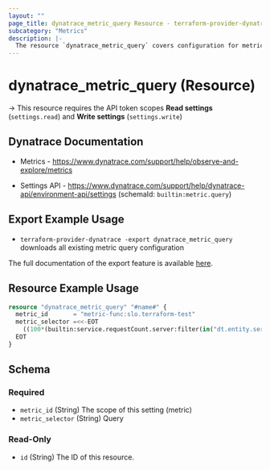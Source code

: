 ```yaml
---
layout: ""
page_title: dynatrace_metric_query Resource - terraform-provider-dynatrace"
subcategory: "Metrics"
description: |-
  The resource `dynatrace_metric_query` covers configuration for metric query
---
```


# dynatrace_metric_query (Resource)

-> This resource requires the API token scopes **Read settings** (`settings.read`) and **Write settings** (`settings.write`)

## Dynatrace Documentation

- Metrics - https://www.dynatrace.com/support/help/observe-and-explore/metrics

- Settings API - https://www.dynatrace.com/support/help/dynatrace-api/environment-api/settings (schemaId: `builtin:metric.query`)

## Export Example Usage

- `terraform-provider-dynatrace -export dynatrace_metric_query` downloads all existing metric query configuration

The full documentation of the export feature is available [here](https://registry.terraform.io/providers/dynatrace-oss/dynatrace/latest/docs/guides/export-v2).

## Resource Example Usage

```terraform
resource "dynatrace_metric_query" "#name#" {
  metric_id       = "metric-func:slo.terraform-test"
  metric_selector =<<-EOT
    ((100*(builtin:service.requestCount.server:filter(in("dt.entity.service",entitySelector("type(SERVICE),mzId(0000000000000000000),serviceType(WEB_SERVICE,WEB_REQUEST_SERVICE)"))):splitBy())/(builtin:service.requestCount.server:filter(in("dt.entity.service",entitySelector("type(SERVICE),mzId(0000000000000000000),serviceType(WEB_SERVICE,WEB_REQUEST_SERVICE)"))):splitBy())) - (95.0))
  EOT
}
```

<!-- schema generated by tfplugindocs -->
## Schema

### Required

- `metric_id` (String) The scope of this setting (metric)
- `metric_selector` (String) Query

### Read-Only

- `id` (String) The ID of this resource.
 
